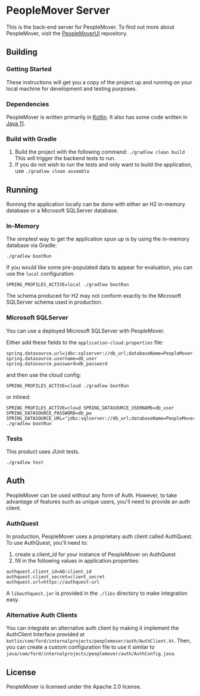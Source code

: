 # PeopleMover Server
This is the back-end server for PeopleMover. To find out more about PeopleMover, visit the [PeopleMoverUI](https://github.com/FordLabs/PeopleMoverUI) repository.

## Building

### Getting Started
These instructions will get you a copy of the project up and running on your local machine for development and testing purposes.

### Dependencies
PeopleMover is written primarily in [Kotlin](https://kotlinlang.org/). It also has some code written in 
[Java 11](https://openjdk.java.net/projects/jdk/11/).

### Build with Gradle
1. Build the project with the following command: `./gradlew clean build` This will trigger the backend tests to run.
2. If you do not wish to run the tests and only want to build the application, use `./gradlew clean assemble`

## Running
Running the application locally can be done with either an H2 in-memory database or a Microsoft SQLServer database.

### In-Memory
The simplest way to get the application spun up is by using the in-memory database via Gradle:
```
./gradlew bootRun
```
If you would like some pre-populated data to appear for evaluation, you can use the `local` configuration.
```
SPRING_PROFILES_ACTIVE=local ./gradlew bootRun
```
The schema produced for H2 may not conform exactly to the Microsoft SQLServer schema used in production.

### Microsoft SQLServer
You can use a deployed Microsoft SQLServer with PeopleMover.

Either add these fields to the `application-cloud.properties` file:
```
spring.datasource.url=jdbc:sqlserver://db_url;databaseName=PeopleMover
spring.datasource.username=db_user
spring.datasource.password=db_password
```
and then use the cloud config:
```
SPRING_PROFILES_ACTIVE=cloud ./gradlew bootRun
```
or inlined:
```
SPRING_PROFILES_ACTIVE=cloud SPRING_DATASOURCE_USERNAME=db_user SPRING_DATASOURCE_PASSWORD=db_pw SPRING_DATASOURCE_URL="jdbc:sqlserver://db_url;databaseName=PeopleMover" ./gradlew bootRun
```

### Tests

This product uses JUnit tests.
```
./gradlew test
```

## Auth
PeopleMover can be used without any form of Auth. However, to take advantage of features such as unique users, you'll
need to provide an auth client.

### AuthQuest
In production, PeopleMover uses a proprietary auth client called AuthQuest. To use AuthQuest, you'll need to:
1. create a client_id for your instance of PeopleMover on AuthQuest
2. fill in the following values in application.properties:
```
authquest.client_id=AQ:client_id
authquest.client_secret=client_secret
authquest.url=https://authquest-url
```
A `libauthquest.jar` is provided in the `./libs` directory to make integration easy.

### Alternative Auth Clients
You can integrate an alternative auth client by making it implement the AuthClient Interface provided at
`kotlin/com/ford/internalprojects/peoplemover/auth/AuthClient.kt`. Then, you can create a custom configuration file to
 use it similar to `java/com/ford/internalprojects/peoplemover/auth/AuthConfig.java`.
 
## License

PeopleMover is licensed under the Apache 2.0 license.
